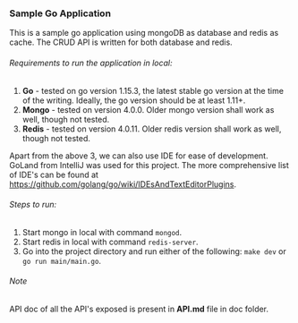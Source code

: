 ### Sample Go Application

This is a sample go application using mongoDB as database and redis as cache. The CRUD API is written for both database and redis.

###### Requirements to run the application in local:
1. **Go** - tested on go version 1.15.3, the latest stable go version at the time of the writing. Ideally, the go version should be at least 1.11+.
2. **Mongo** - tested on version 4.0.0. Older mongo version shall work as well, though not tested.
3. **Redis** - tested on version 4.0.11. Older redis version shall work as well, though not tested.

Apart from the above 3, we can also use IDE for ease of development. GoLand from IntelliJ was used for this project. The more comprehensive list of IDE's can be found at https://github.com/golang/go/wiki/IDEsAndTextEditorPlugins.

###### Steps to run:
1. Start mongo in local with command
```mongod```.
2. Start redis in local with command
```redis-server```.
3. Go into the project directory and run either of the following: 
```make dev``` or ```go run main/main.go```.

###### Note
API doc of all the API's exposed is present in **API.md** file in doc folder.

